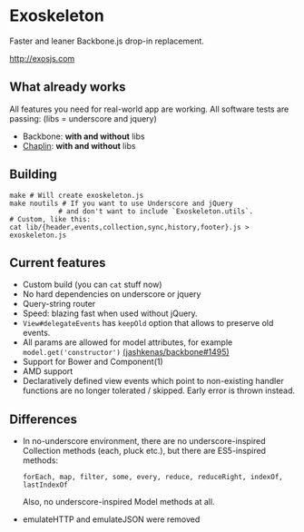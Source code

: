 # Exoskeleton

Faster and leaner Backbone.js drop-in replacement.

http://exosjs.com

## What already works
All features you need for real-world app are working.
All software tests are passing: (libs = underscore and jquery)

* Backbone: **with and without** libs
* [Chaplin](http://chaplinjs.org): **with and without** libs

## Building

    make # Will create exoskeleton.js
    make noutils # If you want to use Underscore and jQuery
                # and don't want to include `Exoskeleton.utils`.
    # Custom, like this:
    cat lib/{header,events,collection,sync,history,footer}.js > exoskeleton.js

## Current features

* Custom build (you can `cat` stuff now)
* No hard dependencies on underscore or jquery
* Query-string router
* Speed: blazing fast when used without jQuery.
* `View#delegateEvents` has `keepOld` option that allows to preserve old events.
* All params are allowed for model attributes, for example `model.get('constructor')` [(jashkenas/backbone#1495)](https://github.com/jashkenas/backbone/issues/1495)
* Support for Bower and Component(1)
* AMD support
* Declaratively defined view events which point to
  non-existing handler functions are no longer tolerated / skipped.
  Early error is thrown instead.

## Differences

- In no-underscore environment, there are no underscore-inspired
  Collection methods (each, pluck etc.), but there are ES5-inspired methods:

  `forEach, map, filter, some, every, reduce, reduceRight, indexOf, lastIndexOf`

  Also, no underscore-inspired Model methods at all.

- emulateHTTP and emulateJSON were removed
